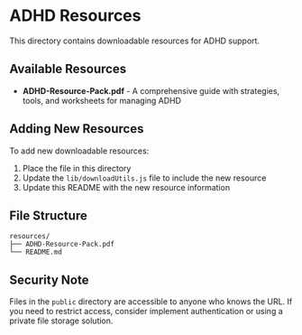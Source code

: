 # ADHD Resources

This directory contains downloadable resources for ADHD support.

## Available Resources

- **ADHD-Resource-Pack.pdf** - A comprehensive guide with strategies, tools, and worksheets for managing ADHD

## Adding New Resources

To add new downloadable resources:

1. Place the file in this directory
2. Update the `lib/downloadUtils.js` file to include the new resource
3. Update this README with the new resource information

## File Structure

```
resources/
├── ADHD-Resource-Pack.pdf
└── README.md
```

## Security Note

Files in the `public` directory are accessible to anyone who knows the URL. 
If you need to restrict access, consider implement authentication or using a private file storage solution.
